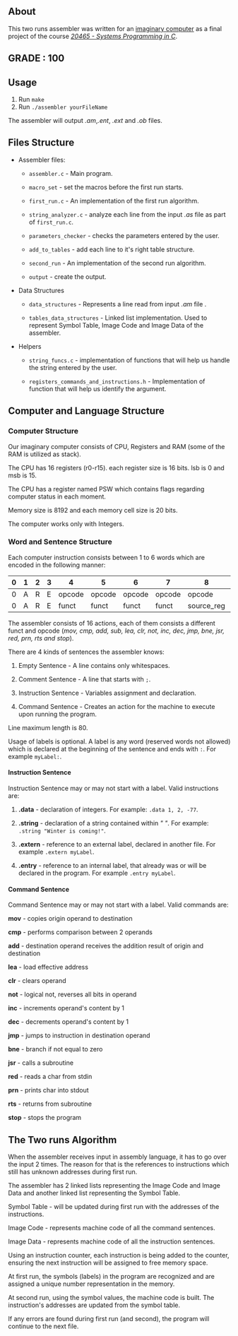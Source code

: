 
## About

This two runs assembler was written for an [imaginary computer](#computer-and-language-structure) as a final project of the course *[20465 - Systems Programming in C](https://openu.ac.il/courses/20465.htm)*.

## GRADE : 100

## Usage

1. Run `make`
2. Run `./assembler yourFileName`

The assembler will output *.am*,*.ent*, *.ext* and *.ob* files. 

## Files Structure

- Assembler files:

    - `assembler.c` - Main program.
    
    - `macro_set` - set the macros before the first run starts.

    - `first_run.c` - An implementation of the first run algorithm.

    - `string_analyzer.c` - analyze each line from the input *.as* file as part of `first_run.c`.

    - `parameters_checker` - checks the parameters entered by the user.
    
    - `add_to_tables` - add each line to it's right table structure.
    
    - `second_run` - An implementation of the second run algorithm.
    
    - `output` - create the output.
   

- Data Structures

    - `data_structures` - Represents a line read from input *.am* file .

    - `tables_data_structures` - Linked list implementation. Used to represent Symbol Table, Image Code and Image Data of the assembler.

- Helpers 

    - `string_funcs.c` - implementation of functions that will help us handle the string entered by the user.

    - `registers_commands_and_instructions.h` - Implementation of function that will help us identify the argument.

## Computer and Language Structure

### Computer Structure
Our imaginary computer consists of CPU, Registers and RAM (some of the RAM is utilized as stack).

The CPU has 16 registers (r0-r15). each register size is 16 bits. lsb is 0 and msb is 15.

The CPU has a register named PSW which contains flags regarding computer status in each moment.

Memory size is 8192 and each memory cell size is 20 bits.

The computer works only with Integers.

### Word and Sentence Structure

Each computer instruction consists between 1 to 6 words which are encoded in the following manner:

| 0 | 1 | 2 | 3 | 4 | 5 | 6 | 7 | 8 | 9 | 10 | 11 | 12 | 13 | 14 | 15 | 16 | 17 | 18 | 19 |
|---|---|---|---|---|---|---|---|---|---|---|---|---|---|---|---|---|---|---|---|
| 0 | A | R | E | opcode | opcode | opcode | opcode | opcode | opcode | opcode | opcode |  opcode | opcode | opcode | opcode | opcode | opcode | opcode | opcode |
| 0 | A | R | E | funct | funct | funct | funct | source_reg | source_reg | source_reg | source_reg | source_address | source_address | dest_reg | dest_reg | dest_reg | dest_reg | dest_address | dest_address |

The assembler consists of 16 actions, each of them consists a different funct and opcode (*mov, cmp, add, sub, lea, clr, not, inc, dec, jmp, bne, jsr, red, prn, rts and stop*).

There are 4 kinds of sentences the assembler knows:

1. Empty Sentence - A line contains only whitespaces.

2. Comment Sentence - A line that starts with `;`.

3. Instruction Sentence - Variables assignment and declaration.

4. Command Sentence - Creates an action for the machine to execute upon running the program.

Line maximum length is 80. 

Usage of labels is optional. A label is any word (reserved words not allowed) which is declared at the beginning of the sentence and ends with `:`. For example `myLabel:`.

#### Instruction Sentence

Instruction Sentence may or may not start with a label. Valid instructions are: 

1. **.data** - declaration of integers. For example: `.data 1, 2, -77`.

2. **.string** - declaration of a string contained within *" "*. For example: `.string "Winter is coming!"`.

3. **.extern** - reference to an external label, declared in another file. For example `.extern myLabel`.

4. **.entry** - reference to an internal label, that already was or will be declared in the program. For example `.entry myLabel`.

#### Command Sentence

Command Sentence may or may not start with a label. Valid commands are: 

**mov** - copies origin operand to destination

**cmp** - performs comparison between 2 operands

**add** - destination operand receives the addition result of origin and destination

**lea** - load effective address

**clr** - clears operand

**not** - logical not, reverses all bits in operand

**inc** - increments operand's content by 1

**dec** - decrements operand's content by 1

**jmp** - jumps to instruction in destination operand

**bne** - branch if not equal to zero

**jsr** - calls a subroutine

**red** - reads a char from stdin

**prn** - prints char into stdout

**rts** - returns from subroutine

**stop** - stops the program

## The Two runs Algorithm

When the assembler receives input in assembly language, it has to go over the input 2 times. The reason for that is the references to instructions which still has unknown addresses during first run.

The assembler has 2 linked lists representing the Image Code and Image Data and another linked list representing the Symbol Table.

Symbol Table - will be updated during first run with the addresses of the instructions.

Image Code - represents machine code of all the command sentences.

Image Data - represents machine code of all the instruction sentences.

Using an instruction counter, each instruction is being added to the counter, ensuring the next instruction will be assigned to free memory space.
  
At first run, the symbols (labels) in the program are recognized and are assigned a unique number representation in the memory.

At second run, using the symbol values, the machine code is built. The instruction's addresses are updated from the symbol table.

If any errors are found during first run (and second), the program will continue to the next file.
